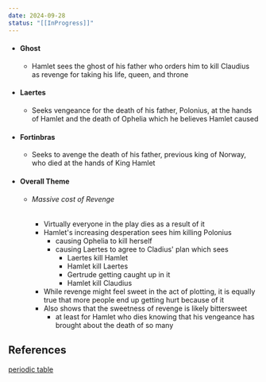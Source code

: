 ```yaml
---
date: 2024-09-28
status: "[[InProgress]]"
---
```

- #### Ghost
	- Hamlet sees the ghost of his father who orders him to kill Claudius as revenge for taking his life, queen, and throne
- #### Laertes
	- Seeks vengeance for the death of his father, Polonius, at the hands of Hamlet and the death of Ophelia which he believes Hamlet caused
- #### Fortinbras
	- Seeks to avenge the death of his father, previous king of Norway, who died at the hands of King Hamlet
- #### Overall Theme
	- ###### Massive cost of Revenge
		- Virtually everyone in the play dies as a result of it
		- Hamlet's increasing desperation sees him killing Polonius
			- causing Ophelia to kill herself
			- causing Laertes to agree to Cladius' plan which sees
				- Laertes kill Hamlet
				- Hamlet kill Laertes
				- Gertrude getting caught up in it
				- Hamlet kill Claudius
		- While revenge might feel sweet in the act of plotting, it is equally true that more people end up getting hurt because of it
		- Also shows that the sweetness of revenge is likely bittersweet 
			- at least for Hamlet who dies knowing that his vengeance has brought about the death of so many


## References
[periodic table](https://www.foxxlifesciences.com/pages/periodic-table-of-elements-chart)


